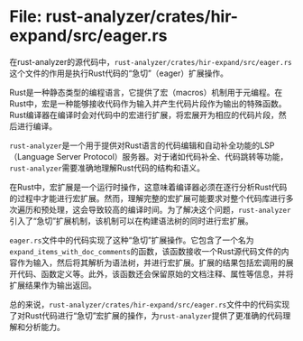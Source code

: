 # File: rust-analyzer/crates/hir-expand/src/eager.rs

在rust-analyzer的源代码中，`rust-analyzer/crates/hir-expand/src/eager.rs`这个文件的作用是执行Rust代码的“急切”（eager）扩展操作。

Rust是一种静态类型的编程语言，它提供了宏（macros）机制用于元编程。在Rust中，宏是一种能够接收代码作为输入并产生代码片段作为输出的特殊函数。Rust编译器在编译时会对代码中的宏进行扩展，将宏展开为相应的代码片段，然后进行编译。

`rust-analyzer`是一个用于提供对Rust语言的代码编辑和自动补全功能的LSP（Language Server Protocol）服务器。对于诸如代码补全、代码跳转等功能，`rust-analyzer`需要准确地理解Rust代码的结构和语义。

在Rust中，宏扩展是一个运行时操作，这意味着编译器必须在逐行分析Rust代码的过程中才能进行宏扩展。然而，理解完整的宏扩展可能要求对整个代码库进行多次遍历和预处理，这会导致较高的编译时间。为了解决这个问题，`rust-analyzer`引入了“急切”扩展机制，该机制可以在构建语法树的同时进行宏扩展。

`eager.rs`文件中的代码实现了这种“急切”扩展操作。它包含了一个名为`expand_items_with_doc_comments`的函数，该函数接收一个Rust源代码文件的内容作为输入，然后将其解析为语法树，并进行宏扩展。扩展的结果包括宏调用的展开代码、函数定义等。此外，该函数还会保留原始的文档注释、属性等信息，并将扩展结果作为输出返回。

总的来说，`rust-analyzer/crates/hir-expand/src/eager.rs`文件中的代码实现了对Rust代码进行“急切”宏扩展的操作，为`rust-analyzer`提供了更准确的代码理解和分析能力。

